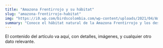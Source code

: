 ```yaml
---
title: "Amazona Frentirrojo y su hábitat"
slug: "amazona-frentirrojo-habitat"
img: "https://i0.wp.com/birdscolombia.com/wp-content/uploads/2021/04/Amazona-autumnalis.jpg?resize=1024%2C677&ssl=1"
summary: "Conoce el hábitat natural de la Amazona Frentirrojo y los desafíos que enfrenta..."
---
```


El contenido del artículo va aquí, con detalles, imágenes, y cualquier otro dato relevante.
